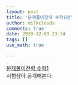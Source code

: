 ```yaml
---
layout: post
title: '문제풀이전략 수학1편'
author: milkclouds
comments: true
date: 2020-12-09 23:34
tags: []
use_math: true

---
```





[문제풀이전략 수학1](\files\문제풀이전략\문제풀이전략_수학1.hwp)  
시험삼아 공개해본다.
